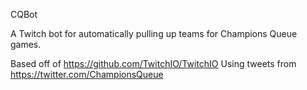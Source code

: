 CQBot

A Twitch bot for automatically pulling up teams for Champions Queue games.

Based off of https://github.com/TwitchIO/TwitchIO
Using tweets from https://twitter.com/ChampionsQueue
